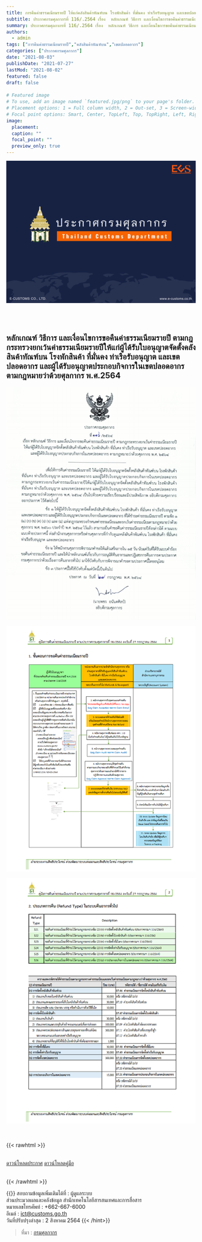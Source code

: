 ```yaml
---
title: การคืนค่าธรรมเนียมรายปี ให้แก่คลังสินค้าทัณฑ์บน โรงพักสินค้า ที่มั่นคง ท่าเรือรับอนุญาต และเขตปลอดอากร
subtitle: ประกาศกรมศุลกากรที่ 116/.2564 เรื่อง  หลักเกณฑ์ วิธีการ และเงื่อนไขการขอคืนค่าธรรมเนียมรายปี ตามกฎกระทรวงยกเว้นค่าธรรมเนียมรายปีให้แก่ผู้ได้รับใบอนุญาตจัดตั้งคลังสินค้าทัณฑ์บน โรงพักสินค้า ที่มั่นคง ท่าเรือรับอนุญาต และเขตปลอดอากร และผู้ได้รับอนุญาตประกอบกิจการในเขตปลอดอากร ตามกฎหมายว่าด้วยศุลกากร พ.ศ.2564
summary: ประกาศกรมศุลกากรที่ 116/.2564 เรื่อง  หลักเกณฑ์ วิธีการ และเงื่อนไขการขอคืนค่าธรรมเนียมรายปี ตามกฎกระทรวงยกเว้นค่าธรรมเนียมรายปีให้แก่ผู้ได้รับใบอนุญาตจัดตั้งคลังสินค้าทัณฑ์บน โรงพักสินค้า ที่มั่นคง ท่าเรือรับอนุญาต และเขตปลอดอากร และผู้ได้รับอนุญาตประกอบกิจการในเขตปลอดอากร ตามกฎหมายว่าด้วยศุลกากร พ.ศ.2564
authors:
  - admin
tags: ["การคืนค่าธรรมเนียมรายปี","คลังสินค้าทัณฑ์บน","เขตปลอดอากร"]
categories: ["ประกาศกรมศุลกากร"]
date: "2021-08-03"
publishDate: "2021-07-27"
lastMod: "2021-08-02"
featured: false
draft: false

# Featured image
# To use, add an image named `featured.jpg/png` to your page's folder.
# Placement options: 1 = Full column width, 2 = Out-set, 3 = Screen-width
# Focal point options: Smart, Center, TopLeft, Top, TopRight, Left, Right, BottomLeft, Bottom, BottomRight
image:
  placement:
  caption: ""
  focal_point: ""
  preview_only: true
---
```


![](featured.png)

<br><br>

## หลักเกณฑ์ วิธีการ และเงื่อนไขการขอคืนค่าธรรมเนียมรายปี ตามกฎกระทรวงยกเว้นค่าธรรมเนียมรายปีให้แก่ผู้ได้รับใบอนุญาตจัดตั้งคลังสินค้าทัณฑ์บน โรงพักสินค้า ที่มั่นคง ท่าเรือรับอนุญาต และเขตปลอดอากร และผู้ได้รับอนุญาตประกอบกิจการในเขตปลอดอากร ตามกฎหมายว่าด้วยศุลกากร พ.ศ.2564


![](./img/docs-01.png)

![](./img/guide-01.png)

![](./img/guide-02.png)

<br>



{{< rawhtml >}}
<br>

<br>
<div class="article-tags">
<a class="badge badge-danger" href="./docs.pdf" target="_blank" id="download_files_new">ดาวน์โหลดประกาศ</a> 
<a class="badge badge-danger" href="./guide.pdf" target="_blank" id="download_files_new">ดาวน์โหลดคู่มือ</a> 
</div>
<br>

{{< /rawhtml >}}

{{<hint success>}}
สอบถามข้อมูลเพิ่มเติมได้ที่ : ผู้ดูแลระบบ  
ส่วนประมวลผลและคลังข้อมูล สำนักเทคโนโลยีสารสนเทศและการสื่อสาร   
หมายเลขโทรศัพท์ : +662-667-6000   
อีเมล์ : ict@customs.go.th  
วันที่ปรับปรุงล่าสุด : 2 สิงหาคม 2564
{{< /hint>}}

> ที่มา : [กรมศุลกากร](https://www.customs.go.th/cont_strc_simple_with_date.php?current_id=14232932404e505f4c464a4e464b4c)
